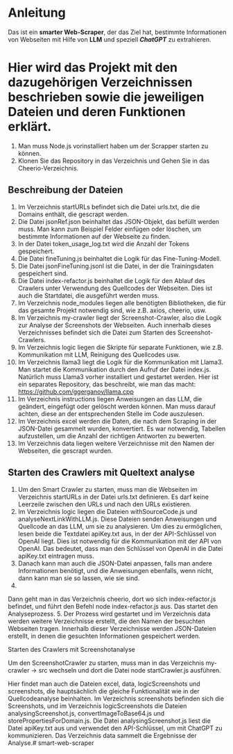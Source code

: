 # Anleitung

Das ist ein **smarter Web-Scraper**, der das Ziel hat, bestimmte Informationen von Webseiten mit Hilfe von **LLM** und speziell ***ChatGPT*** zu extrahieren.

# Hier wird das Projekt mit den dazugehörigen Verzeichnissen beschrieben sowie die jeweiligen Dateien und deren Funktionen erklärt.

1. Man muss Node.js vorinstalliert haben um der Scrapper starten zu können.
2. Klonen Sie das Repository in das Verzeichnis und Gehen Sie in das Cheerio-Verzeichnis.



## Beschreibung der Dateien

1. Im Verzeichnis startURLs befindet sich die Datei urls.txt, die die Domains enthält, die gescrapt werden.
2. Die Datei jsonRef.json beinhaltet das JSON-Objekt, das befüllt werden muss. Man kann zum Beispiel Felder einfügen oder löschen, um bestimmte Informationen auf der Webseite zu finden.
3. In der Datei token_usage_log.txt wird die Anzahl der Tokens gespeichert.
4. Die Datei fineTuning.js beinhaltet die Logik für das Fine-Tuning-Modell.
5. Die Datei jsonFineTuning.jsonl ist die Datei, in der die Trainingsdaten gespeichert sind.
6. Die Datei index-refactor.js beinhaltet die Logik für den Ablauf des Crawlers unter Verwendung des Quellcodes der Webseiten. Dies ist auch die Startdatei, die ausgeführt werden muss.
7. Im Verzeichnis node_modules liegen alle benötigten Bibliotheken, die für das gesamte Projekt notwendig sind, wie z.B. axios, cheerio, usw.
8. Im Verzeichnis my-crawler liegt der Screenshot-Crawler, also die Logik zur Analyse der Screenshots der Webseiten. Auch innerhalb dieses Verzeichnisses befindet sich die Datei zum Starten des Screenshot-Crawlers.
9. Im Verzeichnis logic liegen die Skripte für separate Funktionen, wie z.B. Kommunikation mit LLM, Reinigung des Quellcodes usw.
10. Im Verzeichnis llama3 liegt die Logik für die Kommunikation mit Llama3. Man startet die Kommunikation durch den Aufruf der Datei index.js. Natürlich muss Llama3 vorher installiert und gestartet werden. Hier ist ein separates Repository, das beschreibt, wie man das macht: https://github.com/ggerganov/llama.cpp
11. Im Verzeichnis instructions liegen Anweisungen an das LLM, die geändert, eingefügt oder gelöscht werden können. Man muss darauf achten, diese an der entsprechenden Stelle im Code auszulesen.
12. Im Verzeichnis excel werden die Daten, die nach dem Scraping in der JSON-Datei gesammelt wurden, konvertiert. Es war notwendig, Tabellen aufzustellen, um die Anzahl der richtigen Antworten zu bewerten.
13. Im Verzeichnis data liegen weitere Verzeichnisse mit den Namen der Webseiten, die gescrapt wurden.


## Starten des Crawlers mit Queltext analyse


1. Um den Smart Crawler zu starten, muss man die Webseiten im Verzeichnis startURLs in der Datei urls.txt definieren. Es darf keine Leerzeile zwischen den URLs und nach den URLs existieren.
2. Im Verzeichnis logic liegen die Dateien withSourceCode.js und analyseNextLinkWithLLM.js. Diese Dateien senden Anweisungen und Quellcode an das LLM, um sie zu analysieren. Um dies zu ermöglichen, lesen beide die Textdatei apiKey.txt aus, in der der API-Schlüssel von OpenAI liegt. Dies ist notwendig für die Kommunikation mit der API von OpenAI. Das bedeutet, dass man den Schlüssel von OpenAI in die Datei apiKey.txt eintragen muss.
3. Danach kann man auch die JSON-Datei anpassen, falls man andere Informationen benötigt, und die Anweisungen ebenfalls, wenn nicht, dann kann man sie so lassen, wie sie sind.
4. 

Dann geht man in das Verzeichnis cheerio, dort wo sich index-refactor.js befindet, und führt den Befehl
node index-refactor.js 
aus. Das startet den Analyseprozess. 5. Der Prozess wird gestartet und im Verzeichnis data werden weitere Verzeichnisse erstellt, die den Namen der besuchten Webseiten tragen. Innerhalb dieser Verzeichnisse werden JSON-Dateien erstellt, in denen die gesuchten Informationen gespeichert werden.

Starten des Crawlers mit Screenshotanalyse

Um den ScreenshotCrawler zu starten, muss man in das Verzeichnis my-crawler -> src wechseln und dort die Datei
node startCrawler.js
ausführen.

Hier findet man auch die Dateien excel, data, logicScreenshots und screenshots, die hauptsächlich die gleiche Funktionalität wie in der Quellcodeanalyse beinhalten.
Im Verzeichnis screenshots befinden sich die Screenshots, und im Verzeichnis logicScreenshots die Dateien analysingScreenshot.js, convertImageToBase64.js und storePropertiesForDomain.js. Die Datei analysingScreenshot.js liest die Datei apiKey.txt aus und verwendet den API-Schlüssel, um mit ChatGPT zu kommunizieren.
Das Verzeichnis data sammelt die Ergebnisse der Analyse.# smart-web-scraper
